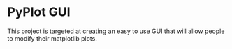 # PyPlot GUI

This project is targeted at creating an easy to use GUI that will allow people to modify their matplotlib plots. 